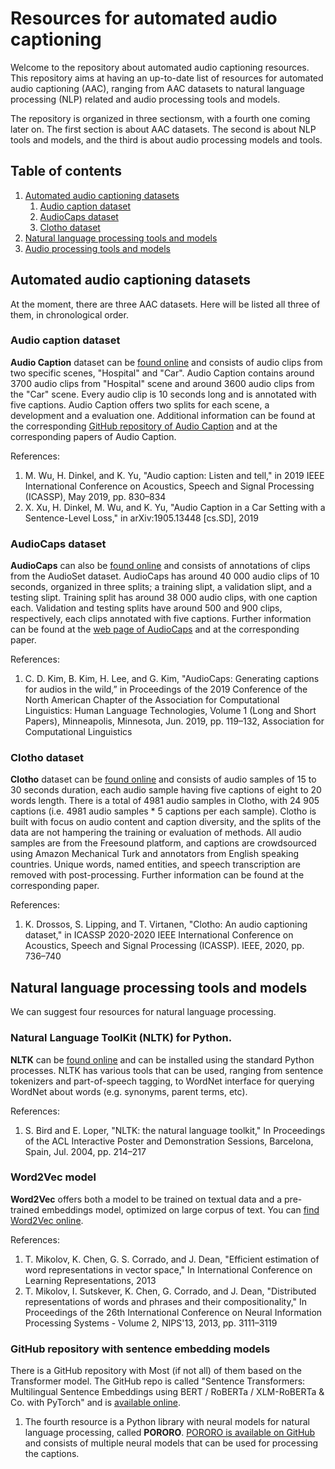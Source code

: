 # Resources for automated audio captioning

Welcome to the repository about automated audio captioning resources.
This repository aims at having an up-to-date list of resources for
automated audio captioning (AAC), ranging from AAC datasets to natural
language processing (NLP) related and audio processing tools and models. 

The repository is organized in three sectionsm, with a fourth one coming
later on. The first section is about AAC datasets. The second is about NLP
tools and models, and the third is about audio processing models and
tools. 

## Table of contents

1. [Automated audio captioning datasets](#automated-audio-captioning-datasets)   
   1. [Audio caption dataset](#audio-caption-dataset)
   1. [AudioCaps dataset](#audioCaps-dataset)
   1. [Clotho dataset](#clotho-dataset)
1. [Natural language processing tools and models](#natural-language-processing-tools-and-models) 
1. [Audio processing tools and models](#audio-processing-tools-and-models) 

## Automated audio captioning datasets

At the moment, there are three AAC datasets. Here will be listed all three of them, in chronological order. 

### Audio caption dataset

**Audio Caption** dataset can be [found online](https://www.github.com/richermans/AudioCaption)
and consists of audio clips from two specific scenes, "Hospital" and "Car".
Audio Caption contains around 3700 audio clips from "Hospital" scene and
around 3600 audio clips from the "Car" scene. Every audio clip is
10 seconds long and is annotated with five captions. Audio Caption
offers two splits for each scene, a development and a evaluation one.
Additional information can be found at the corresponding
[GitHub repository of Audio Caption](www.github.com/richermans/AudioCaption)
and at the corresponding papers of Audio Caption.

References: 

1. M. Wu, H. Dinkel, and K. Yu, "Audio caption: Listen and tell," in 2019 IEEE International Conference on Acoustics, Speech and Signal Processing (ICASSP), May 2019, pp. 830–834
2. X. Xu, H. Dinkel, M. Wu, and K. Yu, "Audio Caption in a Car Setting with a Sentence-Level Loss," in arXiv:1905.13448 [cs.SD], 2019

### AudioCaps dataset

**AudioCaps** can also be [found online](https://audiocaps.github.io) and
consists of annotations of clips from the AudioSet dataset. AudioCaps
has around 40 000 audio clips of 10 seconds, organized in three splits;
a training slipt, a validation slipt, and a testing slipt. Training
split has around 38 000 audio clips, with one caption each. Validation
and testing splits have around 500 and 900 clips, respectively, each
clips annotated with five captions. Further information can be found
at the [web page of AudioCaps](https://audiocaps.github.io) and at
the corresponding paper.

References:

1. C. D. Kim, B. Kim, H. Lee, and G. Kim, "AudioCaps: Generating captions for audios in the wild,” in Proceedings of the 2019 Conference of the North American Chapter of the Association for Computational Linguistics: Human Language Technologies, Volume 1 (Long and Short Papers), Minneapolis, Minnesota, Jun. 2019, pp. 119–132, Association for Computational Linguistics

### Clotho dataset

**Clotho** dataset can be [found online]() and consists of audio samples of
15 to 30 seconds duration, each audio sample having five captions of eight
to 20 words length. There is a total of 4981 audio samples in Clotho, with
24 905 captions (i.e. 4981 audio samples * 5 captions per each sample).
Clotho is built with focus on audio content and caption diversity, and the
splits of the data are not hampering the training or evaluation of methods.
All audio samples are from the Freesound platform, and captions are
crowdsourced using Amazon Mechanical Turk and annotators from English speaking
countries. Unique words, named entities, and speech transcription are
removed with post-processing. Further information can be found at the
corresponding paper. 

References: 

1. K. Drossos, S. Lipping, and T. Virtanen, "Clotho: An audio captioning dataset," in ICASSP 2020-2020 IEEE International Conference on Acoustics, Speech and Signal Processing (ICASSP). IEEE, 2020, pp. 736–740

## Natural language processing tools and models

We can suggest four resources for natural language processing.

### Natural Language ToolKit (NLTK) for Python. 
**NLTK** can be [found online](https://www.nltk.org) and can be installed
using the standard Python processes. NLTK has various tools that can be
used, ranging from sentence tokenizers and part-of-speech tagging, to
WordNet interface for querying WordNet about words (e.g. synonyms, parent
terms, etc).

   References: 
   
   1. S. Bird and E. Loper, "NLTK: the natural language toolkit," In Proceedings of the ACL Interactive Poster and Demonstration Sessions, Barcelona, Spain, Jul. 2004, pp. 214–217

### Word2Vec model
**Word2Vec** offers both a model to be trained on textual data and a
pre-trained embeddings model, optimized on large corpus of text. You
can [find Word2Vec online](https://code.google.com/archive/p/word2vec/). 

   References: 
   1. T. Mikolov, K. Chen, G. S. Corrado, and J. Dean, "Efficient estimation of word representations in vector space," In International Conference on Learning Representations, 2013
   1. T. Mikolov, I. Sutskever, K. Chen, G. Corrado, and J. Dean, "Distributed representations of words and phrases and their compositionality," In Proceedings of the 26th International Conference on Neural Information Processing Systems - Volume 2, NIPS'13, 2013, pp. 3111–3119

### GitHub repository with sentence embedding models
There is a GitHub repository with Most (if not all) of them based on the Transformer model.
The GitHub repo is called "Sentence Transformers: Multilingual Sentence
Embeddings using BERT / RoBERTa / XLM-RoBERTa & Co. with PyTorch" and
is [available online](https://github.com/UKPLab/sentence-transformers).
   
1. The fourth resource is a Python library with neural models for
natural language processing, called **PORORO**. 
[PORORO is available on GitHub](https://github.com/kakaobrain/pororo)
and consists of multiple neural models that can be used for processing
the captions.